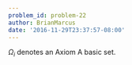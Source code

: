 ```yaml
---
problem_id: problem-22
author: BrianMarcus
date: '2016-11-29T23:37:57-08:00'
---
```

$\Omega _i$ denotes an Axiom A basic set.

